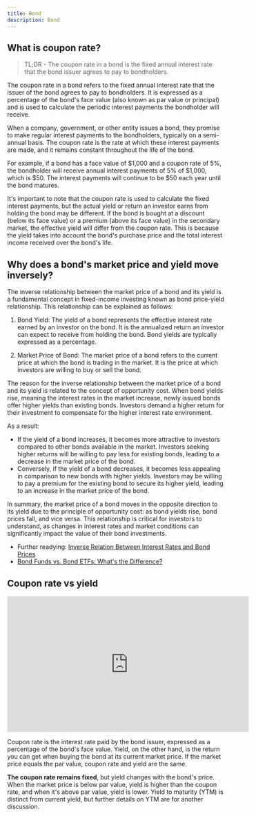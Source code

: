 ```yaml
---
title: Bond
description: Bond
---
```



## What is coupon rate?

> TL;DR - The coupon rate in a bond is the fixed annual interest rate that the bond issuer agrees to pay to bondholders.

The coupon rate in a bond refers to the fixed annual interest rate that the issuer of the bond agrees to pay to bondholders. It is expressed as a percentage of the bond's face value (also known as par value or principal) and is used to calculate the periodic interest payments the bondholder will receive.

When a company, government, or other entity issues a bond, they promise to make regular interest payments to the bondholders, typically on a semi-annual basis. The coupon rate is the rate at which these interest payments are made, and it remains constant throughout the life of the bond.

For example, if a bond has a face value of $1,000 and a coupon rate of 5%, the bondholder will receive annual interest payments of 5% of $1,000, which is $50. The interest payments will continue to be $50 each year until the bond matures.

It's important to note that the coupon rate is used to calculate the fixed interest payments, but the actual yield or return an investor earns from holding the bond may be different. If the bond is bought at a discount (below its face value) or a premium (above its face value) in the secondary market, the effective yield will differ from the coupon rate. This is because the yield takes into account the bond's purchase price and the total interest income received over the bond's life.


## Why does a bond's market price and yield move inversely?

The inverse relationship between the market price of a bond and its yield is a fundamental concept in fixed-income investing known as bond price-yield relationship. This relationship can be explained as follows:

1. Bond Yield: The yield of a bond represents the effective interest rate earned by an investor on the bond. It is the annualized return an investor can expect to receive from holding the bond. Bond yields are typically expressed as a percentage.

2. Market Price of Bond: The market price of a bond refers to the current price at which the bond is trading in the market. It is the price at which investors are willing to buy or sell the bond.

The reason for the inverse relationship between the market price of a bond and its yield is related to the concept of opportunity cost. When bond yields rise, meaning the interest rates in the market increase, newly issued bonds offer higher yields than existing bonds. Investors demand a higher return for their investment to compensate for the higher interest rate environment.

As a result:
- If the yield of a bond increases, it becomes more attractive to investors compared to other bonds available in the market. Investors seeking higher returns will be willing to pay less for existing bonds, leading to a decrease in the market price of the bond.
- Conversely, if the yield of a bond decreases, it becomes less appealing in comparison to new bonds with higher yields. Investors may be willing to pay a premium for the existing bond to secure its higher yield, leading to an increase in the market price of the bond.

In summary, the market price of a bond moves in the opposite direction to its yield due to the principle of opportunity cost: as bond yields rise, bond prices fall, and vice versa. This relationship is critical for investors to understand, as changes in interest rates and market conditions can significantly impact the value of their bond investments.

> 
- Further readying: [Inverse Relation Between Interest Rates and Bond Prices](https://www.investopedia.com/ask/answers/why-interest-rates-have-inverse-relationship-bond-prices/#:~:text=Key%20Takeaways,a%20decline%20in%20its%20price.)
- [Bond Funds vs. Bond ETFs: What's the Difference?](https://www.investopedia.com/articles/investing/041615/pros-cons-bond-funds-vs-bond-etfs.asp)

## Coupon rate vs yield

<iframe width="560" height="315" src="https://www.youtube.com/embed/f5qjhz6Tjrk?si=DhNTrFTPQl4HRx7H" title="YouTube video player" frameborder="0" allow="accelerometer; autoplay; clipboard-write; encrypted-media; gyroscope; picture-in-picture; web-share" allowfullscreen></iframe>

Coupon rate is the interest rate paid by the bond issuer, expressed as a percentage of the bond's face value. Yield, on the other hand, is the return you can get when buying the bond at its current market price. If the market price equals the par value, coupon rate and yield are the same. 

**The coupon rate remains fixed**, but yield changes with the bond's price. When the market price is below par value, yield is higher than the coupon rate, and when it's above par value, yield is lower. Yield to maturity (YTM) is distinct from current yield, but further details on YTM are for another discussion.